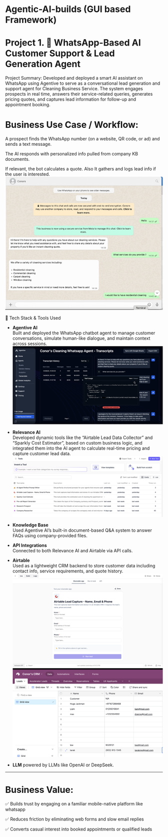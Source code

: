 # Agentic-AI-builds (GUI based Framework)

# Project 1. 🤖 WhatsApp-Based AI Customer Support & Lead Generation Agent
Project Summary:
Developed and deployed a smart AI assistant on WhatsApp using Agentive to serve as a conversational lead generation and support agent for Cleaning Business Service. The system engages prospects in real time, answers their service-related queries, generates pricing quotes, and captures lead information for follow-up and appointment booking.

# Business Use Case / Workflow:

A prospect finds the WhatsApp number (on a website, QR code, or ad) and sends a text message.

The AI responds with personalized info pulled from company KB documents.

If relevant, the bot calculates a quote. Also It gathers and logs lead info if the user is interested.
![Demo](./Chat-ezgif.com-video-to-gif-converter.gif)

🧩 Tech Stack & Tools Used
- **Agentive AI**  
  Built and deployed the WhatsApp chatbot agent to manage customer conversations, simulate human-like dialogue, and maintain context across sessions.
  ![Backend Transcripts](./Tool%20Validation%20On%20Agentive%20AI%20framework.png)

- **Relevance AI**  
  Developed dynamic tools like the “Airtable Lead Data Collector” and “Sparkly Cost Estimator”, based on custom business logic, and integrated them into the AI agent to 
  calculate real-time pricing and capture customer lead data.
  ![Tool Build](./Tools%20on%20Relavance%20AI.png)
  
- **Knowledge Base**  
  Used Agentive AI’s built-in document-based Q&A system to answer FAQs using company-provided files.

- **API Integrations**  
  Connected to both Relevance AI and Airtable via API calls. 

- **Airtable**  
  Used as a lightweight CRM backend to store customer data including contact info, service requirements, and quote history.
   ![Airtable CRM Example](./Relavance%20AI%20Airtable%20CRM%20table.png)
   ![Airtable CRM Data](./Table%20Data.png)
- **LLM**
  powered by LLMs like OpenAI or DeepSeek.

---
# Business Value:

✅ Builds trust by engaging on a familiar mobile-native platform like whatsapp

✅ Reduces friction by eliminating web forms and slow email replies

✅ Converts casual interest into booked appointments or qualified leads
